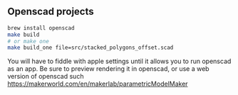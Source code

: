## Openscad projects

```bash
brew install openscad
make build
# or make one
make build_one file=src/stacked_polygons_offset.scad
```

You will have to fiddle with apple settings until it allows you to run openscad as an app.
Be sure to preview rendering it in openscad, or use a web version of openscad such <https://makerworld.com/en/makerlab/parametricModelMaker>
